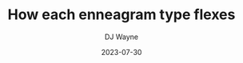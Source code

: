 ---
title: 'How each enneagram type flexes'
description: 'What is each type thinking about and feeling. What do they do to prepare and what are red flags and good signals for each type.'
author: 'DJ Wayne'
date: '2023-07-30'
loc: 'https://9takes.com/blog/enneagram/how-each-enneagram-flexes'
lastmod: '2023-07-30'
changefreq: 'monthly'
priority: '0.6'
published: false
type: 'situational'
blog: true
pic: 'greek-statues-on-a-first-date'
---